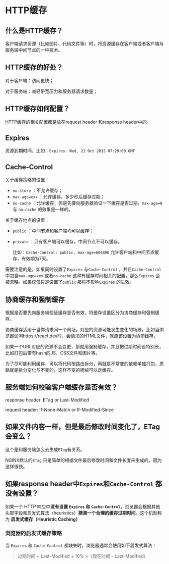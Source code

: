 # HTTP缓存
## 什么是HTTP缓存？

客户端请求资源（比如图片、代码文件等）时，将资源缓存在客户端或者客户端与服务端中间节点的一种技术。

## HTTP缓存的好处？

对于客户端：访问更快；

对于服务端：减轻带宽压力和服务器请求数量；

## HTTP缓存如何配置？

HTTP缓存的相关配置都是放在request header 和response header中的。

## Expires

资源到期时间，比如：`Expires: Wed, 21 Oct 2015 07:29:00 GMT`

## Cache-Control

关于缓存策略的设置：

- `no-store` ：不允许缓存；
- `max-age=xxx` ：允许缓存，多少秒后缓存过期；
- `no-cache` ：允许缓存，但是先要向服务器验证一下缓存是否过期。`max-age=0` 与 `no-cache` 的效果是一样的。

关于缓存地点的设置：

- `public` ：中间节点和客户端均可以缓存；
- `private` ：只有客户端可以缓存，中间节点不可以缓存。
    
    比如：`Cache-Control: public, max-age=604800` 允许客户端和中间节点缓存，有效期为7天。
    

需要注意的是，如果同时设置了`Expires` 与`Cache-Control` ，并且`Cache-Control` 中包含`max-age=xxx` 或者`no-cache` 这种有缓存时间相关的配置，那么`Expires` 会被忽略。如果仅仅只是设置了`public` 那将不影响`Expires` 的生效。

## 协商缓存和强制缓存

根据是否要先向服务端验证缓存是否有效，将缓存设置区分为协商缓存和强制缓存。

协商缓存适用于当你请求同一个网址，对应的资源可能发生变化的场景。比如当浏览器访问https://react.dev时，会请求的HTML文件，就应该设置为协商缓存。

如果一个URL对应的资源不会变更，那就用强制缓存，并且把过期时间设特别长，比如打包后带有hash的JS、CSS文件和图片等。

为了尽可能利用缓存，可以将代码按路由拆分，再就是不常变的依赖单独打包，思路就是拆分变化与不变的，这样不变的呢绒可以走缓存。

## 服务端如何校验客户端缓存是否有效？

response header: ETag or Last-Modified

request header: If-None-Match or If-Modified-Since

## 如果文件内容一样，但是最后修改时间变化了，ETag会变么？

这个是和服务端怎么去生成`ETag`有关系。

NGINX默认的`ETag` 只是简单的根据文件最后修改时间和文件长度来生成的，因为这样很快。

## 如果response header中`Expires`和`Cache-Control` 都没有设置？

如果一个 HTTP 响应中**没有设置 `Expires` 和 `Cache-Control`**，浏览器会根据其他头部字段和启发式算法（heuristics）**猜测一个合理的缓存过期时间**。这个机制称为 **启发式缓存（Heuristic Caching）**

### 浏览器的启发式缓存策略

当 `Expires` 和 `Cache-Control` 都缺失时，浏览器通常会使用如下启发式算法：

> 过期时间 = Last-Modified + 10% ×（现在时间 - Last-Modified）
>